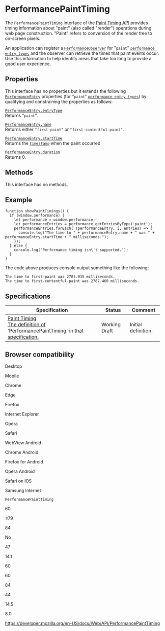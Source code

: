 # PerformancePaintTiming

The `PerformancePaintTiming` interface of the [Paint Timing API](paint_timing_api) provides timing information about "paint" (also called "render") operations during web page construction. "Paint" refers to conversion of the render tree to on-screen pixels.

An application can register a [`PerformanceObserver`](performanceobserver) for "`paint`" [`performance entry types`](performanceentry) and the observer can retrieve the times that paint events occur. Use this information to help identify areas that take too long to provide a good user experience.

## Properties

This interface has no properties but it extends the following [`PerformanceEntry`](performanceentry) properties (for "`paint`" [`performance entry types`](performanceentry/entrytype)) by qualifying and constraining the properties as follows:

[`PerformanceEntry.entryType`](performanceentry/entrytype)  
Returns "`paint`".

[`PerformanceEntry.name`](performanceentry/name)  
Returns either `"first-paint"` or `"first-contentful-paint"`.

[`PerformanceEntry.startTime`](performanceentry/starttime)  
Returns the [`timestamp`](domhighrestimestamp) when the paint occurred.

[`PerformanceEntry.duration`](performanceentry/duration)  
Returns 0.

## Methods

This interface has no methods.

## Example

    function showPaintTimings() {
      if (window.performance) {
        let performance = window.performance;
        let performanceEntries = performance.getEntriesByType('paint');
        performanceEntries.forEach( (performanceEntry, i, entries) => {
          console.log("The time to " + performanceEntry.name + " was " + performanceEntry.startTime + " milliseconds.");
        });
      } else {
        console.log('Performance timing isn\'t supported.');
      }
    }

The code above produces console output something like the following:

    The time to first-paint was 2785.915 milliseconds.
    The time to first-contentful-paint was 2787.460 milliseconds.

## Specifications

<table><thead><tr class="header"><th>Specification</th><th>Status</th><th>Comment</th></tr></thead><tbody><tr class="odd"><td><a href="https://w3c.github.io/paint-timing/#sec-PerformancePaintTiming">Paint Timing<br />
<span class="small">The definition of 'PerformancePaintTiming' in that specification.</span></a></td><td><span class="spec-wd">Working Draft</span></td><td>Initial definition.</td></tr></tbody></table>

## Browser compatibility

Desktop

Mobile

Chrome

Edge

Firefox

Internet Explorer

Opera

Safari

WebView Android

Chrome Android

Firefox for Android

Opera Android

Safari on IOS

Samsung Internet

`PerformancePaintTiming`

60

≤79

84

No

47

14.1

60

60

84

44

14.5

8.0

<a href="https://developer.mozilla.org/en-US/docs/Web/API/PerformancePaintTiming" class="_attribution-link">https://developer.mozilla.org/en-US/docs/Web/API/PerformancePaintTiming</a>
